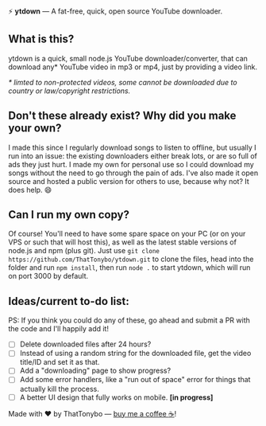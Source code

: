 ⚡ **ytdown** — A fat-free, quick, open source YouTube downloader.

## What is this?
ytdown is a quick, small node.js YouTube downloader/converter, that can download any* YouTube video in mp3 or mp4, just by providing a video link.  
  
*\* limted to non-protected videos, some cannot be downloaded due to country or law/copyright restrictions.*

## Don't these already exist? Why did you make your own?
I made this since I regularly download songs to listen to offline, but usually I run into an issue: the existing downloaders either break lots, or are so full of ads they just hurt. I made my own for personal use so I could download my songs without the need to go through the pain of ads. I've also made it open source and hosted a public version for others to use, because why not? It does help. :smile:

## Can I run my own copy?
Of course! You'll need to have some spare space on your PC (or on your VPS or such that will host this), as well as the latest stable versions of node.js and npm (plus git). Just use `git clone https://github.com/ThatTonybo/ytdown.git` to clone the files, head into the folder and run `npm install`, then run `node .` to start ytdown, which will run on port 3000 by default.

## Ideas/current to-do list:
PS: If you think you could do any of these, go ahead and submit a PR with the code and I'll happily add it!  
  
- [ ] Delete downloaded files after 24 hours?  
- [ ] Instead of using a random string for the downloaded file, get the video title/ID and set it as that.  
- [ ] Add a "downloading" page to show progress?  
- [ ] Add some error handlers, like a "run out of space" error for things that actually kill the process.  
- [ ] A better UI design that fully works on mobile. **[in progress]**

Made with :heart: by ThatTonybo — [buy me a coffee :coffee:](https://paypal.me/tonyboo)!
